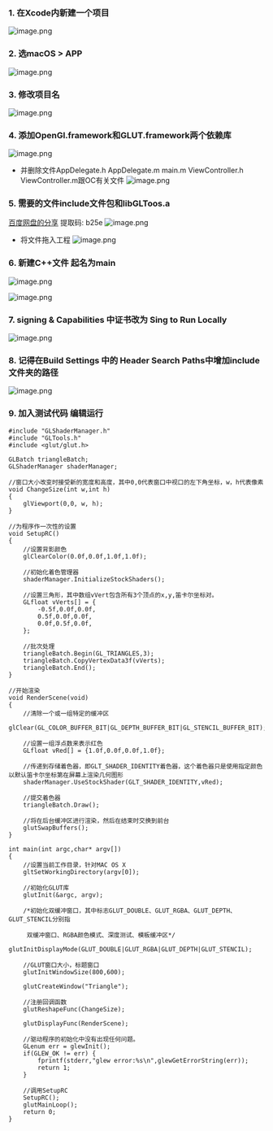 ### 1. 在Xcode内新建一个项目
![image.png](https://upload-images.jianshu.io/upload_images/1367029-de63a07112d0bc3c.png?imageMogr2/auto-orient/strip%7CimageView2/2/w/1240)

### 2. 选macOS > APP
![image.png](https://upload-images.jianshu.io/upload_images/1367029-c11d255b9a3a3b3d.png?imageMogr2/auto-orient/strip%7CimageView2/2/w/1240)

### 3. 修改项目名
![image.png](https://upload-images.jianshu.io/upload_images/1367029-63f3c322fcc0d24d.png?imageMogr2/auto-orient/strip%7CimageView2/2/w/1240)

### 4. 添加OpenGl.framework和GLUT.framework两个依赖库 
![image.png](https://upload-images.jianshu.io/upload_images/1367029-6a5fc7eb92e2c8e6.png?imageMogr2/auto-orient/strip%7CimageView2/2/w/1240)

* 并删除文件AppDelegate.h AppDelegate.m main.m ViewController.h ViewController.m跟OC有关文件
![image.png](https://upload-images.jianshu.io/upload_images/1367029-80dd19284146143a.png?imageMogr2/auto-orient/strip%7CimageView2/2/w/1240)

### 5. 需要的文件include文件包和libGLToos.a
[百度网盘的分享](https://pan.baidu.com/s/19E-tDnP9ZuUwxKQsQJf2Zg)
提取码: b25e
![image.png](https://upload-images.jianshu.io/upload_images/1367029-00457d26b2ae3698.png?imageMogr2/auto-orient/strip%7CimageView2/2/w/1240)

* 将文件拖入工程
![image.png](https://upload-images.jianshu.io/upload_images/1367029-2c6ddd4ca9d9e93d.png?imageMogr2/auto-orient/strip%7CimageView2/2/w/1240)

### 6. 新建C++文件 起名为main

![image.png](https://upload-images.jianshu.io/upload_images/1367029-d7a08a933113f2ab.png?imageMogr2/auto-orient/strip%7CimageView2/2/w/1240)

![image.png](https://upload-images.jianshu.io/upload_images/1367029-5d01cbaad3aae46e.png?imageMogr2/auto-orient/strip%7CimageView2/2/w/1240)

### 7. signing & Capabilities 中证书改为 Sing to Run Locally
![image.png](https://upload-images.jianshu.io/upload_images/1367029-18604e588ed4034d.png?imageMogr2/auto-orient/strip%7CimageView2/2/w/1240)

### 8. 记得在Build Settings 中的 Header Search Paths中增加include文件夹的路径
![image.png](https://upload-images.jianshu.io/upload_images/1367029-9696634aacaba323.png?imageMogr2/auto-orient/strip%7CimageView2/2/w/1240)

### 9. 加入测试代码 编辑运行
```
#include "GLShaderManager.h"
#include "GLTools.h"
#include <glut/glut.h>

GLBatch triangleBatch;
GLShaderManager shaderManager;

//窗口大小改变时接受新的宽度和高度，其中0,0代表窗口中视口的左下角坐标，w，h代表像素
void ChangeSize(int w,int h)
{
    glViewport(0,0, w, h);
}

//为程序作一次性的设置
void SetupRC()
{
    //设置背影颜色
    glClearColor(0.0f,0.0f,1.0f,1.0f);
    
    //初始化着色管理器
    shaderManager.InitializeStockShaders();
    
    //设置三角形，其中数组vVert包含所有3个顶点的x,y,笛卡尔坐标对。
    GLfloat vVerts[] = {
        -0.5f,0.0f,0.0f,
        0.5f,0.0f,0.0f,
        0.0f,0.5f,0.0f,
    };
    
    //批次处理
    triangleBatch.Begin(GL_TRIANGLES,3);
    triangleBatch.CopyVertexData3f(vVerts);
    triangleBatch.End();
}

//开始渲染
void RenderScene(void)
{
    //清除一个或一组特定的缓冲区
    glClear(GL_COLOR_BUFFER_BIT|GL_DEPTH_BUFFER_BIT|GL_STENCIL_BUFFER_BIT);
    
    //设置一组浮点数来表示红色
    GLfloat vRed[] = {1.0f,0.0f,0.0f,1.0f};
    
    //传递到存储着色器，即GLT_SHADER_IDENTITY着色器，这个着色器只是使用指定颜色以默认笛卡尔坐标第在屏幕上渲染几何图形
    shaderManager.UseStockShader(GLT_SHADER_IDENTITY,vRed);
    
    //提交着色器
    triangleBatch.Draw();
    
    //将在后台缓冲区进行渲染，然后在结束时交换到前台
    glutSwapBuffers();
}

int main(int argc,char* argv[])
{
    //设置当前工作目录，针对MAC OS X
    gltSetWorkingDirectory(argv[0]);
    
    //初始化GLUT库
    glutInit(&argc, argv);
    
    /*初始化双缓冲窗口，其中标志GLUT_DOUBLE、GLUT_RGBA、GLUT_DEPTH、GLUT_STENCIL分别指
     
     双缓冲窗口、RGBA颜色模式、深度测试、模板缓冲区*/
    glutInitDisplayMode(GLUT_DOUBLE|GLUT_RGBA|GLUT_DEPTH|GLUT_STENCIL);
    
    //GLUT窗口大小，标题窗口
    glutInitWindowSize(800,600);
    
    glutCreateWindow("Triangle");
    
    //注册回调函数
    glutReshapeFunc(ChangeSize);
    
    glutDisplayFunc(RenderScene);
    
    //驱动程序的初始化中没有出现任何问题。
    GLenum err = glewInit();
    if(GLEW_OK != err) {
        fprintf(stderr,"glew error:%s\n",glewGetErrorString(err));
        return 1;
    }
    
    //调用SetupRC
    SetupRC();
    glutMainLoop();
    return 0;
}

```